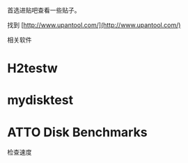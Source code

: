 首选进贴吧查看一些贴子。

找到 [http://www.upantool.com/](http://www.upantool.com/)

相关软件

# H2testw
# mydisktest
# ATTO Disk Benchmarks
检查速度